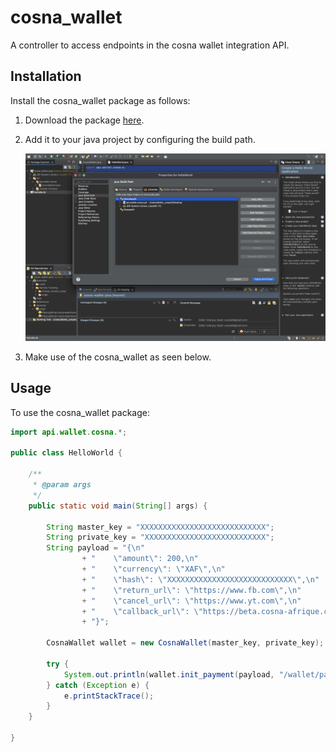 # cosna_wallet
A controller to access endpoints in the cosna wallet integration API.

## Installation
Install the cosna_wallet package as follows:

1. Download the package [here](./dist/api.wallet.cosna-1.0.0.jar).
2. Add it to your java project by configuring the build path.

    ![Configure Build Path](./img/configure_buildpath.png)
3. Make use of the cosna_wallet as seen below.


## Usage
To use the cosna_wallet package:

```java
import api.wallet.cosna.*;

public class HelloWorld {

	/**
	 * @param args
	 */
	public static void main(String[] args) {
		
		String master_key = "XXXXXXXXXXXXXXXXXXXXXXXXXXXX";
    	String private_key = "XXXXXXXXXXXXXXXXXXXXXXXXXXX";
    	String payload = "{\n"
    			+ "    \"amount\": 200,\n"
    			+ "    \"currency\": \"XAF\",\n"
    			+ "    \"hash\": \"XXXXXXXXXXXXXXXXXXXXXXXXXXXX\",\n"
    			+ "    \"return_url\": \"https://www.fb.com\",\n"
    			+ "    \"cancel_url\": \"https://www.yt.com\",\n"
    			+ "    \"callback_url\": \"https://beta.cosna-afrique.com\"\n"
    			+ "}";

    	CosnaWallet wallet = new CosnaWallet(master_key, private_key);
    	
    	try {
			System.out.println(wallet.init_payment(payload, "/wallet/payment"));
		} catch (Exception e) {
			e.printStackTrace();
		}
	}

}
```